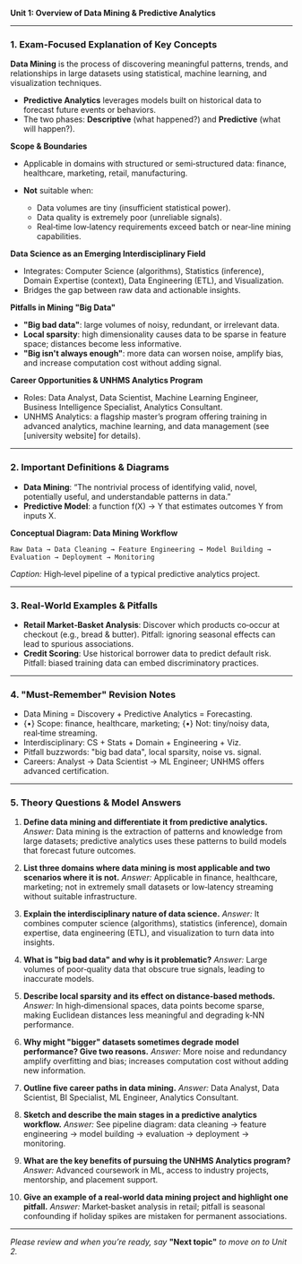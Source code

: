 **Unit 1: Overview of Data Mining & Predictive Analytics**

---

### 1. Exam‑Focused Explanation of Key Concepts

**Data Mining** is the process of discovering meaningful patterns, trends, and relationships in large datasets using statistical, machine learning, and visualization techniques.

* **Predictive Analytics** leverages models built on historical data to forecast future events or behaviors.
* The two phases: **Descriptive** (what happened?) and **Predictive** (what will happen?).

**Scope & Boundaries**

* Applicable in domains with structured or semi‑structured data: finance, healthcare, marketing, retail, manufacturing.
* **Not** suitable when:

  * Data volumes are tiny (insufficient statistical power).
  * Data quality is extremely poor (unreliable signals).
  * Real‑time low‑latency requirements exceed batch or near‑line mining capabilities.

**Data Science as an Emerging Interdisciplinary Field**

* Integrates: Computer Science (algorithms), Statistics (inference), Domain Expertise (context), Data Engineering (ETL), and Visualization.
* Bridges the gap between raw data and actionable insights.

**Pitfalls in Mining "Big Data"**

* **"Big bad data"**: large volumes of noisy, redundant, or irrelevant data.
* **Local sparsity**: high dimensionality causes data to be sparse in feature space; distances become less informative.
* **"Big isn't always enough"**: more data can worsen noise, amplify bias, and increase computation cost without adding signal.

**Career Opportunities & UNHMS Analytics Program**

* Roles: Data Analyst, Data Scientist, Machine Learning Engineer, Business Intelligence Specialist, Analytics Consultant.
* UNHMS Analytics: a flagship master’s program offering training in advanced analytics, machine learning, and data management (see \[university website] for details).

---

### 2. Important Definitions & Diagrams

* **Data Mining**: “The nontrivial process of identifying valid, novel, potentially useful, and understandable patterns in data.”
* **Predictive Model**: a function f(X) → Y that estimates outcomes Y from inputs X.

**Conceptual Diagram: Data Mining Workflow**

```
Raw Data → Data Cleaning → Feature Engineering → Model Building → Evaluation → Deployment → Monitoring
```

*Caption:* High‑level pipeline of a typical predictive analytics project.

---

### 3. Real‑World Examples & Pitfalls

* **Retail Market‑Basket Analysis**: Discover which products co‑occur at checkout (e.g., bread & butter). Pitfall: ignoring seasonal effects can lead to spurious associations.
* **Credit Scoring**: Use historical borrower data to predict default risk. Pitfall: biased training data can embed discriminatory practices.

---

### 4. "Must‑Remember" Revision Notes

* Data Mining = Discovery + Predictive Analytics = Forecasting.
* {•} Scope: finance, healthcare, marketing; {•} Not: tiny/noisy data, real‑time streaming.
* Interdisciplinary: CS + Stats + Domain + Engineering + Viz.
* Pitfall buzzwords: "big bad data", local sparsity, noise vs. signal.
* Careers: Analyst → Data Scientist → ML Engineer; UNHMS offers advanced certification.

---

### 5. Theory Questions & Model Answers

1. **Define data mining and differentiate it from predictive analytics.**
   *Answer:* Data mining is the extraction of patterns and knowledge from large datasets; predictive analytics uses these patterns to build models that forecast future outcomes.

2. **List three domains where data mining is most applicable and two scenarios where it is not.**
   *Answer:* Applicable in finance, healthcare, marketing; not in extremely small datasets or low‑latency streaming without suitable infrastructure.

3. **Explain the interdisciplinary nature of data science.**
   *Answer:* It combines computer science (algorithms), statistics (inference), domain expertise, data engineering (ETL), and visualization to turn data into insights.

4. **What is "big bad data" and why is it problematic?**
   *Answer:* Large volumes of poor‑quality data that obscure true signals, leading to inaccurate models.

5. **Describe local sparsity and its effect on distance‑based methods.**
   *Answer:* In high‑dimensional spaces, data points become sparse, making Euclidean distances less meaningful and degrading k‑NN performance.

6. **Why might "bigger" datasets sometimes degrade model performance? Give two reasons.**
   *Answer:* More noise and redundancy amplify overfitting and bias; increases computation cost without adding new information.

7. **Outline five career paths in data mining.**
   *Answer:* Data Analyst, Data Scientist, BI Specialist, ML Engineer, Analytics Consultant.

8. **Sketch and describe the main stages in a predictive analytics workflow.**
   *Answer:* See pipeline diagram: data cleaning → feature engineering → model building → evaluation → deployment → monitoring.

9. **What are the key benefits of pursuing the UNHMS Analytics program?**
   *Answer:* Advanced coursework in ML, access to industry projects, mentorship, and placement support.

10. **Give an example of a real‑world data mining project and highlight one pitfall.**
    *Answer:* Market‑basket analysis in retail; pitfall is seasonal confounding if holiday spikes are mistaken for permanent associations.

---

*Please review and when you’re ready, say* **"Next topic"** *to move on to Unit 2.*
